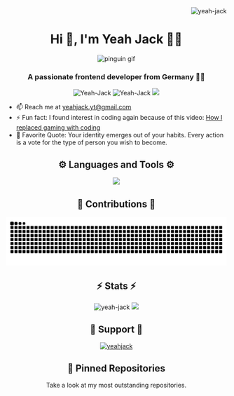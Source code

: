 <div align="right">
	<img src="https://komarev.com/ghpvc/?username=yeah-jack&label=Profile%20views&style=flat" alt="yeah-jack"/>
</div>

<div align="center">
	<h1>Hi 👋, I'm Yeah Jack 👨‍💻</h1>
	<img src="https://media.tenor.com/NeJfHqkmdMIAAAAi/tux-linux-penguin.gif" alt="pinguin gif"/>
	<h3 align="center">A passionate frontend developer from Germany 🥨🍻</h3>
	<img src="https://github-readme-stats.vercel.app/api?username=Yeah-Jack&theme=transparent&hide_border=true&include_all_commits=true&count_private=true&show_icons=true&title_color=8E2DE2&icon_color=8E2DE2" alt="Yeah-Jack"/>
	<img src="https://github-readme-stats.vercel.app/api/top-langs?username=Yeah-Jack&theme=transparent&hide_border=true&include_all_commits=true&count_private=true&show_icons=true&title_color=8E2DE2&icon_color=8E2DE2&layout=compact" alt="Yeah-Jack"/>
 	<img src="https://github-widgetbox.vercel.app/api/profile?username=Yeah-Jack&data=followers,repositories,stars,commits">
</div>

- 📫 Reach me at [yeahjack.yt@gmail.com](mailto:yeahjack.yt@gmail.com)
- ⚡ Fun fact: I found interest in coding again because of this video: [How I replaced gaming with coding](https://youtu.be/qBC6VHhj64c)
- 💭 Favorite Quote: Your identity emerges out of your habits. Every action is a vote for the type of person you wish to become.

<div align="center">
	<h2>⚙️ Languages and Tools ⚙️</h2>
	<img src="https://github-widgetbox.vercel.app/api/skills?languages=js,ts,html,css,cpp,mysql,markdown&tools=git,docker,npm,vercel,prettier&software=linux,windows,vscode&includeNames=true"/>
	<h2>🐍 Contributions 🐍</h2>
	<picture>
		<source media="(prefers-color-scheme: dark)" srcset="https://raw.githubusercontent.com/yeah-jack/yeah-jack/output/github-contribution-grid-snake-dark.svg">
		<source media="(prefers-color-scheme: light)" srcset="https://raw.githubusercontent.com/yeah-jack/yeah-jack/output/github-contribution-grid-snake.svg">
		<img src="https://raw.githubusercontent.com/yeah-jack/yeah-jack/output/github-contribution-grid-snake.svg" alt="GitHub contribution grid snake animation">
	</picture>
</div>

<div align="center">
	<h2>⚡ Stats ⚡</h2>
	<img src="https://github-profile-trophy.vercel.app/?username=yeah-jack&theme=algolia&no-bg=true" alt="yeah-jack"/>
	<img src="https://github-readme-streak-stats.herokuapp.com?user=YeahJack&theme=material-palenight&show_icons=true&count_private=true&theme=transparent&hide_border=true&title_color=8E2DE2&icon_color=8E2DE2&locale=en&layout=compact">
	<h2>🤗 Support 🤗</h2>
	<a href="https://ko-fi.com/yeahjack"> <img src="https://cdn.ko-fi.com/cdn/kofi6.png" height="50" width="210" alt="yeahjack"/></a>
	<h2> 📌 Pinned Repositories </h2>
	<p> Take a look at my most outstanding repositories. </p>
</div>


